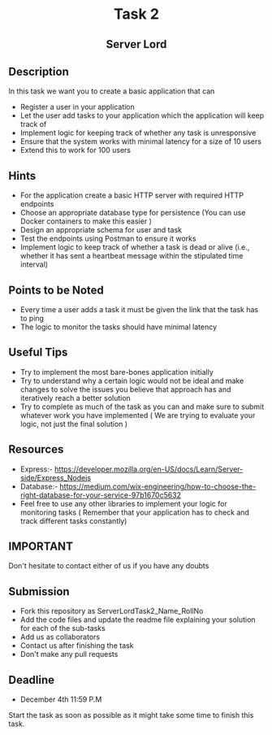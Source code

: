 <div align="center">
  <h1 align="center">Task 2</h1>
</div>


  
<h2 align="center">Server Lord</h2>

## Description
In this task we want you to create a basic application that can
- Register a user in your application
- Let the user add tasks to your application which the application will keep track of
- Implement logic for keeping track of whether any task is unresponsive
- Ensure that the system works with minimal latency for a size of 10 users
- Extend this to  work for 100 users

## Hints
- For the application create a basic HTTP server with required HTTP endpoints
- Choose an appropriate database type for persistence (You can use Docker containers to make this easier )
- Design an appropriate schema for user and task
- Test the endpoints using Postman to ensure it works
- Implement logic to keep track of whether a task is dead or alive (i.e., whether it has sent a heartbeat message within the stipulated time interval)

## Points to be Noted
- Every time a user adds a task it must be given the link that the task has to ping
- The logic to monitor the tasks should have minimal latency

## Useful Tips
- Try to implement the most bare-bones application initially
- Try to understand why a certain logic would not be ideal and make changes to solve the issues you believe that approach has and iteratively reach a better solution
- Try to complete as much of the task as you can and make sure to submit whatever work you have implemented ( We are trying to evaluate your logic, not just the final solution )

## Resources
- Express:- https://developer.mozilla.org/en-US/docs/Learn/Server-side/Express_Nodejs
- Database:- https://medium.com/wix-engineering/how-to-choose-the-right-database-for-your-service-97b1670c5632
- Feel free to use any other libraries to implement your logic for monitoring tasks ( Remember that your application has to check and track different tasks constantly)

## IMPORTANT
Don't hesitate to contact either of us if you have any doubts 

## Submission
- Fork this repository as ServerLordTask2_Name_RollNo
- Add the code files and update the readme file explaining your solution for each of the sub-tasks
- Add us as collaborators
- Contact us after finishing the task 
- Don't make any pull requests
## Deadline 
- December 4th 11:59 P.M 

Start the task as soon as possible as it might take some time to finish this task.
